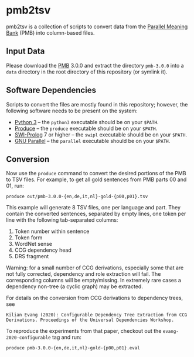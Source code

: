pmb2tsv
=======

pmb2tsv is a collection of scripts to convert data from the [Parallel Meaning
Bank](https://pmb.let.rug.nl) (PMB) into column-based files.

Input Data
----------

Please download the [PMB](https://pmb.let.rug.nl) 3.0.0 and extract the
directory `pmb-3.0.0` into a `data` directory in the root directory of this
repository (or symlink it).

Software Dependencies
---------------------

Scripts to convert the files are mostly found in this repository; however, the
following software needs to be present on the system:

* [Python 3](https://www.python.org) – the `python3` executable should be on
  your `$PATH`.
* [Produce](https://github.com/texttheater/produce) – the `produce` executable
  should be on your `$PATH`.
* [SWI-Prolog](https://www.swi-prolog.org) 7 or higher – the `swipl` executable
  should be on your `$PATH`.
* [GNU Parallel](https://www.gnu.org/software/parallel/) – the `parallel`
  executable should be on your `$PATH`.

Conversion
----------

Now use the `produce` command to convert the desired portions of the PMB to TSV
files. For example, to get all gold sentences from PMB parts 00 and 01, run:

    produce out/pmb-3.0.0-{en,de,it,nl}-gold-{p00,p01}.tsv

This example will generate 8 TSV files, one per language and part. They contain
the converted sentences, separated by empty lines, one token per line with the
following tab-separated columns:

1. Token number within sentence
2. Token form
3. WordNet sense
4. CCG dependency head
5. DRS fragment

Warning: for a small number of CCG derivations, especially some that are not
fully corrected, dependency and role extraction will fail. The corresponding
columns will be empty/missing. In extremely rare cases a dependency non-tree (a
cyclic graph) may be extracted.

For details on the conversion from CCG derivations to dependency trees, see

    Kilian Evang (2020): Configurable Dependency Tree Extraction from CCG
    Derivations. Proceedings of the Universal Dependencies Workshop.

To reproduce the experiments from that paper, checkout out the
`evang-2020-configurable` tag and run:

    produce pmb-3.0.0-{en,de,it,nl}-gold-{p00,p01}.eval
